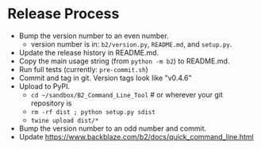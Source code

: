 # Release Process

- Bump the version number to an even number.
  - version number is in: `b2/version.py`, `README.md`, and `setup.py`.
- Update the release history in README.md.
- Copy the main usage string (from `python -m b2`) to README.md.
- Run full tests (currently: `pre-commit.sh`)
- Commit and tag in git.  Version tags look like "v0.4.6"
- Upload to PyPI.
  - `cd ~/sandbox/B2_Command_Line_Tool`    # or wherever your git repository is
  - `rm -rf dist ; python setup.py sdist`
  - `twine upload dist/*`
- Bump the version number to an odd number and commit.
- Update https://www.backblaze.com/b2/docs/quick_command_line.html
